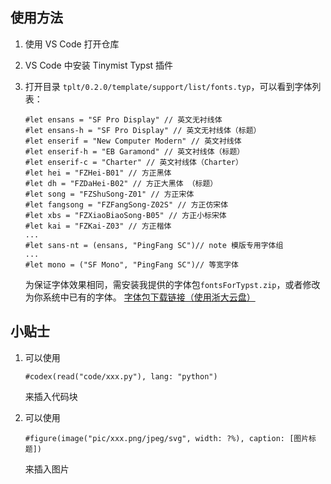 ## 使用方法

1. 使用 VS Code 打开仓库
2. VS Code 中安装 Tinymist Typst 插件
3. 打开目录 `tplt/0.2.0/template/support/list/fonts.typ`，可以看到字体列表：

    ```typst
    #let ensans = "SF Pro Display" // 英文无衬线体
    #let ensans-h = "SF Pro Display" // 英文无衬线体（标题）
    #let enserif = "New Computer Modern" // 英文衬线体
    #let enserif-h = "EB Garamond" // 英文衬线体（标题）
    #let enserif-c = "Charter" // 英文衬线体（Charter）
    #let hei = "FZHei-B01" // 方正黑体
    #let dh = "FZDaHei-B02" // 方正大黑体 （标题）
    #let song = "FZShuSong-Z01" // 方正宋体
    #let fangsong = "FZFangSong-Z02S" // 方正仿宋体
    #let xbs = "FZXiaoBiaoSong-B05" // 方正小标宋体
    #let kai = "FZKai-Z03" // 方正楷体
    ...
    #let sans-nt = (ensans, "PingFang SC")// note 模版专用字体组
    ...
    #let mono = ("SF Mono", "PingFang SC")// 等宽字体
    ```

    为保证字体效果相同，需安装我提供的字体包`fontsForTypst.zip`，或者修改为你系统中已有的字体。
    [字体包下载链接（使用浙大云盘）](https://pan.zju.edu.cn/share/1ce12e1eb87ed429da2542a14d)

## 小贴士

1. 可以使用

    ```typst
    #codex(read("code/xxx.py"), lang: "python")
    ```

    来插入代码块
2. 可以使用

    ```typst
    #figure(image("pic/xxx.png/jpeg/svg", width: ?%), caption: [图片标题])
    ```

    来插入图片
